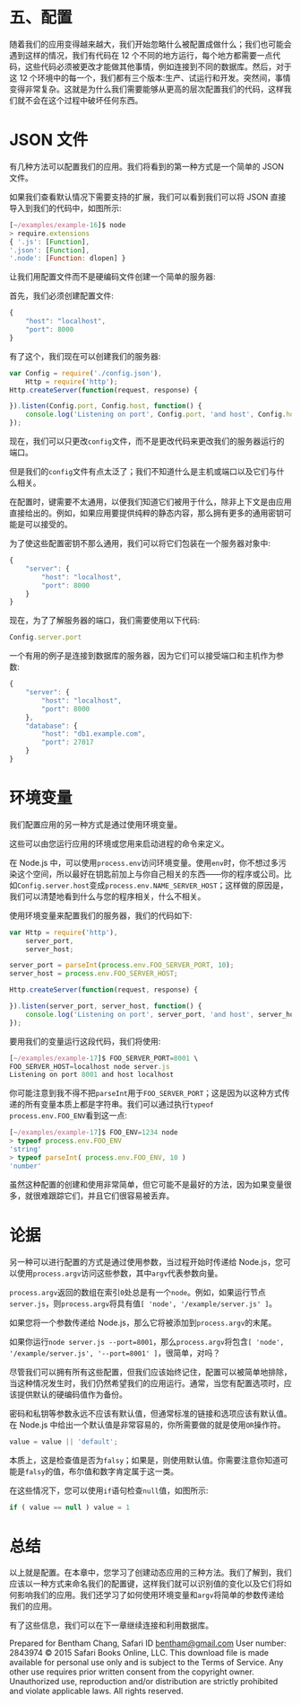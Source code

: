 # 五、配置

随着我们的应用变得越来越大，我们开始忽略什么被配置成做什么；我们也可能会遇到这样的情况，我们有代码在 12 个不同的地方运行，每个地方都需要一点代码，这些代码必须被更改才能做其他事情，例如连接到不同的数据库。然后，对于这 12 个环境中的每一个，我们都有三个版本:生产、试运行和开发。突然间，事情变得非常复杂。这就是为什么我们需要能够从更高的层次配置我们的代码，这样我们就不会在这个过程中破坏任何东西。

# JSON 文件

有几种方法可以配置我们的应用。我们将看到的第一种方式是一个简单的 JSON 文件。

如果我们查看默认情况下需要支持的扩展，我们可以看到我们可以将 JSON 直接导入到我们的代码中，如图所示:

```js
[~/examples/example-16]$ node
> require.extensions
{ '.js': [Function],
'.json': [Function],
'.node': [Function: dlopen] }

```

让我们用配置文件而不是硬编码文件创建一个简单的服务器:

首先，我们必须创建配置文件:

```js
{
    "host": "localhost",
    "port": 8000
}
```

有了这个，我们现在可以创建我们的服务器:

```js
var Config = require('./config.json'),
    Http = require('http');
Http.createServer(function(request, response) {

}).listen(Config.port, Config.host, function() {
    console.log('Listening on port', Config.port, 'and host', Config.host);
});
```

现在，我们可以只更改`config`文件，而不是更改代码来更改我们的服务器运行的端口。

但是我们的`config`文件有点太泛了；我们不知道什么是主机或端口以及它们与什么相关。

在配置时，键需要不太通用，以便我们知道它们被用于什么，除非上下文是由应用直接给出的。例如，如果应用要提供纯粹的静态内容，那么拥有更多的通用密钥可能是可以接受的。

为了使这些配置密钥不那么通用，我们可以将它们包装在一个服务器对象中:

```js
{
    "server": {
        "host": "localhost",
        "port": 8000
    }
}
```

现在，为了了解服务器的端口，我们需要使用以下代码:

```js
Config.server.port
```

一个有用的例子是连接到数据库的服务器，因为它们可以接受端口和主机作为参数:

```js
{
    "server": {
        "host": "localhost",
        "port": 8000
    },
    "database": {
        "host": "db1.example.com",
        "port": 27017
    }
}
```

# 环境变量

我们配置应用的另一种方式是通过使用环境变量。

这些可以由您运行应用的环境或您用来启动进程的命令来定义。

在 Node.js 中，可以使用`process.env`访问环境变量。使用`env`时，你不想过多污染这个空间，所以最好在钥匙前加上与你自己相关的东西——你的程序或公司。比如`Config.server.host`变成`process.env.NAME_SERVER_HOST`；这样做的原因是，我们可以清楚地看到什么与您的程序相关，什么不相关。

使用环境变量来配置我们的服务器，我们的代码如下:

```js
var Http = require('http'),
    server_port,
    server_host;

server_port = parseInt(process.env.FOO_SERVER_PORT, 10);
server_host = process.env.FOO_SERVER_HOST;

Http.createServer(function(request, response) {

}).listen(server_port, server_host, function() {
    console.log('Listening on port', server_port, 'and host', server_host);
});
```

要用我们的变量运行这段代码，我们将使用:

```js
[~/examples/example-17]$ FOO_SERVER_PORT=8001 \
FOO_SERVER_HOST=localhost node server.js
Listening on port 8001 and host localhost

```

你可能注意到我不得不把`parseInt`用于`FOO_SERVER_PORT`；这是因为以这种方式传递的所有变量本质上都是字符串。我们可以通过执行`typeof process.env.FOO_ENV`看到这一点:

```js
[~/examples/example-17]$ FOO_ENV=1234 node
> typeof process.env.FOO_ENV
'string'
> typeof parseInt( process.env.FOO_ENV, 10 )
'number'

```

虽然这种配置的创建和使用非常简单，但它可能不是最好的方法，因为如果变量很多，就很难跟踪它们，并且它们很容易被丢弃。

# 论据

另一种可以进行配置的方式是通过使用参数，当过程开始时传递给 Node.js，您可以使用`process.argv`访问这些参数，其中`argv`代表参数向量。

`process.argv`返回的数组在索引`0`处总是有一个`node`。例如，如果运行节点`server.js`，则`process.argv`将具有值`[ 'node', '/example/server.js' ]`。

如果您将一个参数传递给 Node.js，那么它将被添加到`process.argv`的末尾。

如果你运行`node server.js --port=8001`，那么`process.argv`将包含`[ 'node', '/example/server.js', '--port=8001' ]`，很简单，对吗？

尽管我们可以拥有所有这些配置，但我们应该始终记住，配置可以被简单地排除，当这种情况发生时，我们仍然希望我们的应用运行。通常，当您有配置选项时，应该提供默认的硬编码值作为备份。

密码和私钥等参数永远不应该有默认值，但通常标准的链接和选项应该有默认值。在 Node.js 中给出一个默认值是非常容易的，你所需要做的就是使用`OR`操作符。

```js
value = value || 'default';
```

本质上，这是检查值是否为`falsy`；如果是，则使用默认值。你需要注意你知道可能是`falsy`的值，布尔值和数字肯定属于这一类。

在这些情况下，您可以使用`if`语句检查`null`值，如图所示:

```js
if ( value == null ) value = 1
```

# 总结

以上就是配置。在本章中，您学习了创建动态应用的三种方法。我们了解到，我们应该以一种方式来命名我们的配置键，这样我们就可以识别值的变化以及它们将如何影响我们的应用。我们还学习了如何使用环境变量和`argv`将简单的参数传递给我们的应用。

有了这些信息，我们可以在下一章继续连接和利用数据库。

Prepared for Bentham Chang, Safari ID bentham@gmail.com User number: 2843974 © 2015 Safari Books Online, LLC. This download file is made available for personal use only and is subject to the Terms of Service. Any other use requires prior written consent from the copyright owner. Unauthorized use, reproduction and/or distribution are strictly prohibited and violate applicable laws. All rights reserved.